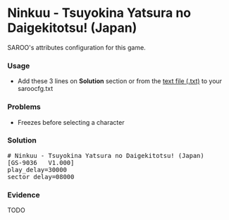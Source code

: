 # Ninkuu - Tsuyokina Yatsura no Daigekitotsu! (Japan)

SAROO's attributes configuration for this game.

### Usage

- Add these 3 lines on **Solution** section or from the [text file (.txt)](./config.txt) to your saroocfg.txt

### Problems

- Freezes before selecting a character

### Solution

<pre># Ninkuu - Tsuyokina Yatsura no Daigekitotsu! (Japan)
[GS-9036   V1.000]
play_delay=30000
sector_delay=08000</pre>

### Evidence

TODO

<!-- [![](https://img.youtube.com/vi/xZxeNybleKI/0.jpg)](https://youtu.be/xZxeNybleKI) -->
